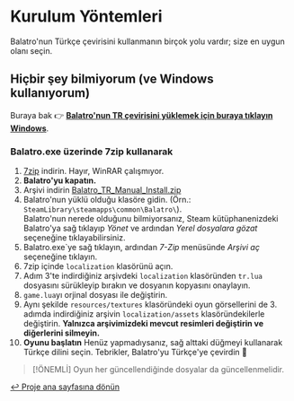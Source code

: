 # Kurulum Yöntemleri

Balatro'nun Türkçe çevirisini kullanmanın birçok yolu vardır; size en uygun olanı seçin.

## Hiçbir şey bilmiyorum (ve Windows kullanıyorum)

Buraya bak 👉 [**Balatro'nun TR çevirisini yüklemek için buraya tıklayın Windows**](QUICKSTART.md).

### Balatro.exe üzerinde 7zip kullanarak

1. [7zip](https://7-zip.org/) indirin. Hayır, WinRAR çalışmıyor.
2. **Balatro'yu kapatın.**
3. Arşivi indirin [Balatro_TR_Manual_Install.zip](https://github.com/ceeprus/balatro-turkish-translations/releases/latest/download/Balatro_TR_Manual_Install.zip)
4. Balatro'nun yüklü olduğu klasöre gidin. (Örn.: `SteamLibrary\steamapps\common\Balatro\`). <br/> Balatro'nun nerede olduğunu bilmiyorsanız, Steam kütüphanenizdeki Balatro'ya sağ tıklayıp _Yönet_ ve ardından _Yerel dosyalara gözat_ seçeneğine tıklayabilirsiniz.
5. Balatro.exe`ye sağ tıklayın, ardından _7-Zip_ menüsünde _Arşivi aç_ seçeneğine tıklayın.
6. 7zip içinde `localization` klasörünü açın.
7. Adım 3'te indirdiğiniz arşivdeki `localization` klasöründen `tr.lua` dosyasını sürükleyip bırakın ve dosyanın kopyasını onaylayın.
8. `game.lua`yı orjinal dosyası ile değiştirin.
9. Aynı şekilde `resources/textures` klasöründeki oyun görsellerini de 3. adımda indirdiğiniz arşivin `localization/assets` klasöründekilerle değiştirin. **Yalnızca arşivimizdeki mevcut resimleri değiştirin ve diğerlerini silmeyin.**
10. **Oyunu başlatın** Henüz yapmadıysanız, sağ alttaki düğmeyi kullanarak Türkçe dilini seçin. Tebrikler, Balatro'yu Türkçe'ye çevirdin 🥳

> [!ÖNEMLİ]
> Oyun her güncellendiğinde dosyalar da güncellenmelidir.

[↩ Proje ana sayfasına dönün](https://github.com/ceeprus/balatro-turkish-translations)
